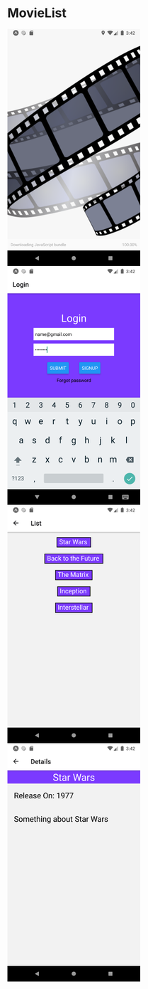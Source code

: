 # MovieList

<img src="screenshots/Splash.png" width="300">
<img src="screenshots/Login.png" width="300">
<img src="screenshots/List.png" width="300">
<img src="screenshots/Details.png" width="300">
